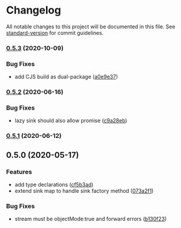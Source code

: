 # Changelog

All notable changes to this project will be documented in this file. See [standard-version](https://github.com/conventional-changelog/standard-version) for commit guidelines.

### [0.5.3](https://github.com/rdf-esm/sink-map/compare/v0.5.2...v0.5.3) (2020-10-09)


### Bug Fixes

* add CJS build as dual-package ([a0e9e37](https://github.com/rdf-esm/sink-map/commit/a0e9e37a2fc5fda224d20e543e6d40059e5bd3ec))

### [0.5.2](https://github.com/rdf-esm/sink-map/compare/v0.5.1...v0.5.2) (2020-06-16)


### Bug Fixes

* lazy sink should also allow promise ([c9a28eb](https://github.com/rdf-esm/sink-map/commit/c9a28eba4005ef01798137d745a8b4a60bfcecf3))

### [0.5.1](https://github.com/rdf-esm/sink-map/compare/v0.5.0...v0.5.1) (2020-06-12)

## 0.5.0 (2020-05-17)


### Features

* add type declarations ([cf5b3ad](https://github.com/rdf-esm/sink-map/commit/cf5b3ad9514801c9b876006e34f9e0c2af90aaab))
* extend sink map to handle sink factory method ([073a2f1](https://github.com/rdf-esm/sink-map/commit/073a2f1cd9644b80136f31ff1dc2c603260633f6))


### Bug Fixes

* stream must be objectMode:true and forward errors ([b130f23](https://github.com/rdf-esm/sink-map/commit/b130f2318ffd67a15781e037a75e81d824bded45))

